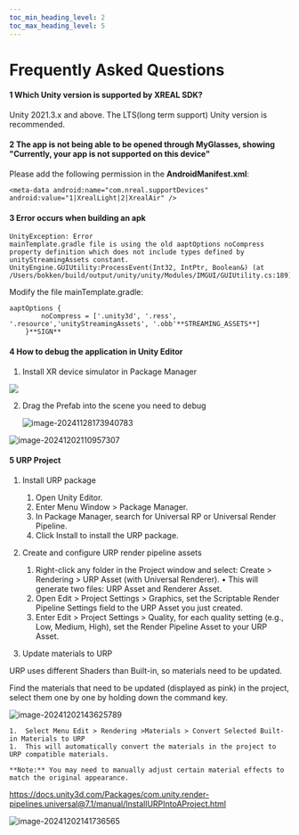 ```yaml
---
toc_min_heading_level: 2
toc_max_heading_level: 5
---
```

# Frequently Asked Questions

#### **1 Which Unity version is supported by XREAL SDK?**

Unity 2021.3.x and above. The LTS(long term support) Unity version is recommended.




#### **2 The app is not being able to be opened through MyGlasses, showing "Currently, your app is not supported on this device"**
Please add the following permission in the **AndroidManifest.xml**:
```
<meta-data android:name="com.nreal.supportDevices" android:value="1|XrealLight|2|XrealAir" />
```
#### **3 Error occurs when building an apk**

```
UnityException: Error
mainTemplate.gradle file is using the old aaptOptions noCompress property definition which does not include types defined by unityStreamingAssets constant.
UnityEngine.GUIUtility:ProcessEvent(Int32, IntPtr, Boolean&) (at /Users/bokken/build/output/unity/unity/Modules/IMGUI/GUIUtility.cs:189)
```

Modify the file mainTemplate.gradle: 

```
aaptOptions {
        noCompress = ['.unity3d', '.ress', '.resource','unityStreamingAssets', '.obb'**STREAMING_ASSETS**]
    }**SIGN**
```

#### **4 How to debug the application in Unity Editor**

1. Install XR device simulator in Package Manager

<img src="https://pub-8dffc52979c34362aa2dbe3a43f0792a.r2.dev/image-20241128173704554.png"/>

2. Drag the Prefab into the scene you need to debug

   ![image-20241128173940783](https://pub-8dffc52979c34362aa2dbe3a43f0792a.r2.dev/image-20241128173940783.png)



![image-20241202110957307](https://pub-8dffc52979c34362aa2dbe3a43f0792a.r2.dev/image-20241202110957307.png)

#### **5 URP Project**

1. Install URP package

	1.	Open Unity Editor.
	2.	Enter Menu Window > Package Manager.
	3.	In Package Manager, search for Universal RP or Universal Render Pipeline.
	4.	Click Install to install the URP package.

2. Create and configure URP render pipeline assets

	1.	Right-click any folder in the Project window and select:
Create > Rendering > URP Asset (with Universal Renderer).
	•	This will generate two files: URP Asset and Renderer Asset.
	2.	Open Edit > Project Settings > Graphics, set the Scriptable Render Pipeline Settings field to the URP Asset you just created.
	3.	Enter Edit > Project Settings > Quality, for each quality setting (e.g., Low, Medium, High), set the Render Pipeline Asset to your URP Asset.

3. Update materials to URP

URP uses different Shaders than Built-in, so materials need to be updated.

Find the materials that need to be updated (displayed as pink) in the project, select them one by one by holding down the command key.

![image-20241202143625789](https://pub-8dffc52979c34362aa2dbe3a43f0792a.r2.dev/image-20241202143625789.png)

 	1.	Select Menu Edit > Rendering >Materials > Convert Selected Built-in Materials to URP
	1.	This will automatically convert the materials in the project to URP compatible materials.
	
    **Note:** You may need to manually adjust certain material effects to match the original appearance.

https://docs.unity3d.com/Packages/com.unity.render-pipelines.universal@7.1/manual/InstallURPIntoAProject.html

![image-20241202141736565](https://pub-8dffc52979c34362aa2dbe3a43f0792a.r2.dev/image-20241202141736565.png)


